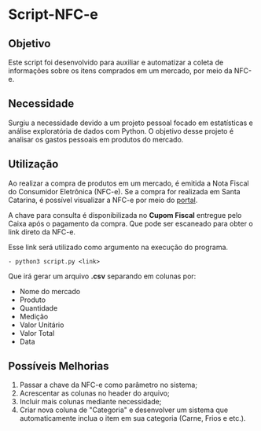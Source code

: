 # Script-NFC-e

## Objetivo
Este script foi desenvolvido para auxiliar e automatizar a coleta de informações sobre os itens comprados em um mercado, por meio da NFC-e.

## Necessidade
Surgiu a necessidade devido a um projeto pessoal focado em estatísticas e análise exploratória de dados com Python. O objetivo desse projeto é analisar os gastos pessoais em produtos do mercado.

## Utilização

Ao realizar a compra de produtos em um mercado, é emitida a Nota Fiscal do Consumidor Eletrônica (NFC-e). Se a compra for realizada em Santa Catarina, é possível visualizar a NFC-e por meio do [portal](https://sat.sef.sc.gov.br/tax.net/Sat.Dfe.NFCe.Web/Consultas/ConsultaPublicaNFe.aspx).  

A chave para consulta é disponibilizada no **Cupom Fiscal** entregue pelo Caixa após o pagamento da compra. Que pode ser escaneado para obter o link direto da NFC-e.  

Esse link será utilizado como argumento na execução do programa.

    - python3 script.py <link>

Que irá gerar um arquivo **.csv** separando em colunas por:
- Nome do mercado
- Produto
- Quantidade
- Medição
- Valor Unitário
- Valor Total
- Data

## Possíveis Melhorias

1. Passar a chave da NFC-e como parâmetro no sistema;
2. Acrescentar as colunas no header do arquivo;
3. Incluir mais colunas mediante necessidade;
4. Criar nova coluna de "Categoria" e desenvolver um sistema que automaticamente inclua o item em sua categoria (Carne, Frios e etc.).